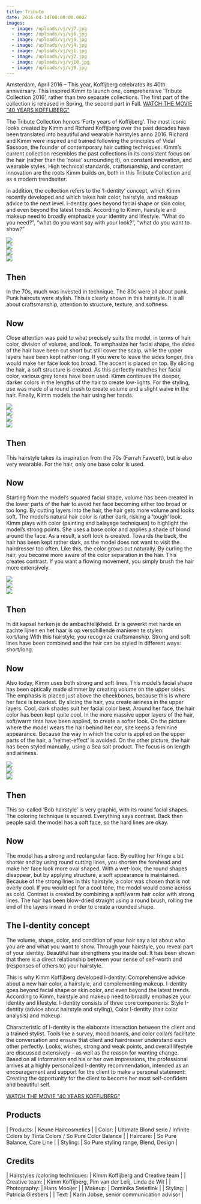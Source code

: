 ```yaml
---
title: Tribute
date: 2016-04-14T00:00:00.000Z
images:
  - image: /uploads/vj/vj7.jpg
  - image: /uploads/vj/vj6.jpg
  - image: /uploads/vj/vj5.jpg
  - image: /uploads/vj/vj4.jpg
  - image: /uploads/vj/vj1.jpg
  - image: /uploads/vj/vj2.jpg
  - image: /uploads/vj/vj10.jpg
  - image: /uploads/vj/vj9.jpg
---
```



Amsterdam, April 2016 – This year, Koffijberg celebrates its 40th anniversary. This inspired Kimm to launch one, comprehensive ‘Tribute Collection 2016’, rather than two separate collections. The first part of the collection is released in Spring, the second part in Fall. [WATCH THE MOVIE "40 YEARS KOFFIJBERG"](https://www.youtube.com/watch?v=oRKbYh74pRY)

The Tribute Collection honors ‘Forty years of Koffijberg’. The most iconic looks created by Kimm and Richard Koffijberg over the past decades have been translated into beautiful and wearable hairstyles anno 2016. Richard and Kimm were inspired and trained following the principles of Vidal Sassoon, the founder of contemporary hair cutting techniques. Kimm’s current collection resembles the past collections in its consistent focus on the hair (rather than the ‘noise’ surrounding it), on constant innovation, and wearable styles. High technical standards, craftsmanship, and constant innovation are the roots Kimm builds on, both in this Tribute Collection and as a modern trendsetter. 

In addition, the collection refers to the ‘I-dentity’ concept, which Kimm recently developed and which takes hair color, hairstyle, and makeup advice to the next level. I-dentity goes beyond facial shape or skin color, and even beyond the latest trends. According to Kimm, hairstyle and makeup need to broadly emphasize your identity and lifestyle. “What do you need?”, “what do you want say with your look?”, “what do you want to show?” 

<div class="row" id="gallery"><div class="col-xs-3"><img src="//images.weserv.nl/?url=www.koffijberg.nl/uploads/lianne.jpg&amp;w=200&amp;h=200&amp;t=square" /></div><div class="col-xs-3"><a class="img" href="/collecties/tribute/?url=/uploads/vj/vj7.jpg"><img src="//images.weserv.nl/?url=www.koffijberg.nl/uploads/vj/vj7.jpg&amp;w=200&amp;h=200&amp;t=square&amp;a=top" /></a></div><div class="col-xs-3"><a class="img" href="/collecties/tribute/?url=/uploads/vj/vj6.jpg"><img src="//images.weserv.nl/?url=www.koffijberg.nl/uploads/vj/vj6.jpg&amp;w=200&amp;h=200&amp;t=square&amp;a=top" /></a></div><div class="col-xs-3"><a class="img" href="/collecties/tribute/?url=/uploads/vj/vj8.jpg"><img src="//images.weserv.nl/?url=www.koffijberg.nl/uploads/vj/vj8.jpg&amp;w=200&amp;h=200&amp;t=square&amp;a=top" /></a></div></div>

## Then

In the 70s, much was invested in technique. The 80s were all about punk. Punk haircuts were stylish. This is clearly shown in this hairstyle. It is all about craftsmanship, attention to structure, texture, and softness. 

## Now

Close attention was paid to what precisely suits the model, in terms of hair color, division of volume, and look. To emphasize her facial shape, the sides of the hair have been cut short but still cover the scalp, while the upper layers have been kept rather long. If you were to leave the sides longer, this would make her face look too broad. The accent is placed on top. By slicing the hair, a soft structure is created. As this perfectly matches her facial color, various grey tones have been used. Kimm continues the deeper, darker colors in the lengths of the hair to create low-lights. For the styling, use was made of a round brush to create volume and a slight waive in the hair. Finally, Kimm models the hair using her hands.  

<div class="row" id="gallery"><div class="col-xs-3"><img src="//images.weserv.nl/?url=www.koffijberg.nl/uploads/emma.jpg&amp;w=200&amp;h=200&amp;t=square" /></div><div class="col-xs-3"><a class="img" href="/collecties/tribute/?url=/uploads/vj/vj5.jpg"><img src="//images.weserv.nl/?url=www.koffijberg.nl/uploads/vj/vj5.jpg&amp;w=200&amp;h=200&amp;t=square&amp;a=top" /></a></div><div class="col-xs-3"><a class="img" href="/collecties/tribute/?url=/uploads/vj/vj4.jpg"><img src="//images.weserv.nl/?url=www.koffijberg.nl/uploads/vj/vj4.jpg&amp;w=200&amp;h=200&amp;t=square&amp;a=top" /></a></div><div class="col-xs-3"><a class="img" href="/collecties/tribute/?url=/uploads/vj/vj3.jpg"><img src="//images.weserv.nl/?url=www.koffijberg.nl/uploads/vj/vj3.jpg&amp;w=200&amp;h=200&amp;t=square&amp;a=top" /></a></div></div>

## Then

This hairstyle takes its inspiration from the 70s (Farrah Fawcett), but is also very wearable. For the hair, only one base color is used.

## Now

Starting from the model’s squared facial shape, volume has been created in the lower parts of the hair to avoid her face becoming either too broad or too long. By cutting layers into the hair, the hair gets more volume and looks soft. The model’s natural hair color is rather dark, risking a ‘tough’ look. Kimm plays with color (painting and balayage techniques) to highlight the model’s strong points. She uses a base color and applies a shade of blond around the face. As a result, a soft look is created. Towards the back, the hair has been kept rather dark, as the model does not want to visit the hairdresser too often. Like this, the color grows out naturally. By curling the hair, you become more aware of the color separation in the hair. This creates contrast. If you want a flowing movement, you simply brush the hair more extensively. 

<div class="row" id="gallery"><div class="col-xs-3"><img src="//images.weserv.nl/?url=www.koffijberg.nl/uploads/laurien.jpg&amp;w=200&amp;h=200&amp;t=square" /></div><div class="col-xs-3"><a class="img" href="/collecties/tribute/?url=/uploads/vj/vj2.jpg"><img src="//images.weserv.nl/?url=www.koffijberg.nl/uploads/vj/vj2.jpg&amp;w=200&amp;h=200&amp;t=square&amp;a=top" /></a></div><div class="col-xs-3"><a class="img" href="/collecties/tribute/?url=/uploads/vj/vj1.jpg"><img src="//images.weserv.nl/?url=www.koffijberg.nl/uploads/vj/vj1.jpg&amp;w=200&amp;h=200&amp;t=square&amp;a=top" /></a></div></div>

## Then

In dit kapsel herken je de ambachtelijkheid. Er is gewerkt met harde en zachte lijnen en het haar is op verschillende manieren te stylen: kort/lang.With this hairstyle, you recognize craftsmanship. Strong and soft lines have been combined and the hair can be styled in different ways: short/long. 

## Now

Also today, Kimm uses both strong and soft lines. This model’s facial shape has been optically made slimmer by creating volume on the upper sides. The emphasis is placed just above the cheekbones, because this is where her face is broadest. By slicing the hair, you create airiness in the upper layers. Cool, dark shades suit her facial color best. Around her face, the hair color has been kept quite cool. In the more massive upper layers of the hair, soft/warm tints have been applied, to create a softer look. On the picture where the model wears the hair behind her ear, she keeps a feminine appearance. Because the way in which the color is applied on the upper parts of the hair, a ‘helmet-effect’ is avoided. On the other picture, the hair has been styled manually, using a Sea salt product. The focus is on length and airiness. 

<div class="row" id="gallery"><div class="col-xs-3"><img src="//images.weserv.nl/?url=www.koffijberg.nl/uploads/lisa.jpg&amp;w=200&amp;h=200&amp;t=square" /></div><div class="col-xs-3"><a class="img" href="/collecties/tribute/?url=/uploads/vj/vj10.jpg"><img src="//images.weserv.nl/?url=www.koffijberg.nl/uploads/vj/vj10.jpg&amp;w=200&amp;h=200&amp;t=square&amp;a=top" /></a></div><div class="col-xs-3"><a class="img" href="/collecties/tribute/?url=/uploads/vj/vj9.jpg"><img src="//images.weserv.nl/?url=www.koffijberg.nl/uploads/vj/vj9.jpg&amp;w=200&amp;h=200&amp;t=square&amp;a=top" /></a></div></div>

## Then

This so-called ‘Bob hairstyle’ is very graphic, with its round facial shapes. The coloring technique is squared. Everything says contrast. Back then people said: the model has a soft face, so the hard lines are okay.

## Now

The model has a strong and rectangular face. By cutting her fringe a bit shorter and by using round cutting lines, you shorten the forehead and make her face look more oval shaped. With a wet-look, the round shapes disappear, but by applying structure, a soft appearance is maintained.
Because of the strong lines in this hairstyle, a color was chosen that is not overly cool. If you would opt for a cool tone, the model would come across as cold. Contrast is created by combining a soft/warm hair color with strong lines. The hair has been blow-dried straight using a round brush, rolling the end of the layers inward in order to create a rounded shape. 

## The I-dentity concept

The volume, shape, color, and condition of your hair say a lot about who you are and what you want to show. Through your hairstyle, you reveal part of your identity. Beautiful hair strengthens you inside out. It has been shown that there is a direct relationship between your sense of self-worth and (responses of others to) your hairstyle.

This is why Kimm Koffijberg developed I-dentity: Comprehensive advice about a new hair color, a hairstyle, and complementing makeup. I-dentity goes beyond facial shape or skin color, and even beyond the latest trends. According to Kimm, hairstyle and makeup need to broadly emphasize your identity and lifestyle. I-dentity consists of three core components: Style I-dentity (advice about hairstyle and styling), Color I-dentity (hair color analysis) and makeup.

Characteristic of I-dentity is the elaborate interaction between the client and a trained stylist. Tools like a survey, mood boards, and color collars facilitate the conversation and ensure that client and hairdresser understand each other perfectly. Looks, wishes, strong and weak points, and overall lifestyle are discussed extensively – as well as the reason for wanting change. Based on all information and his or her own impressions, the professional arrives at a highly personalized I-dentity recommendation, intended as an encouragement and support for the client to make a personal statement: Creating the opportunity for the client to become her most self-confident and beautiful self.

[WATCH THE MOVIE "40 YEARS KOFFIJBERG"](https://www.youtube.com/watch?v=oRKbYh74pRY)

## Products

| Products: | Keune Haircosmetics |
| Color: | Ultimate Blond serie / Infinite Colors by Tinta Colors / So Pure Color Balance |
| Haircare: | So Pure Balance, Care Line |
| Styling: | So Pure styling range, Blend, Design |

## Credits

| Hairstyles /coloring techniques: | Kimm Koffijberg and Creative team |
| Creative team: | Kimm Koffijberg, Pim van der Lelij, Linda de Wit |
| Photography: | Hans Mooijer |
| Makeup: | Dominika Swietlink |
| Styling: | Patricia Giesbers |
| Text: | Karin Jobse, senior communication advisor |
